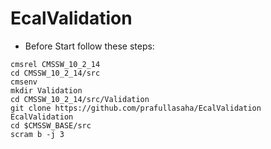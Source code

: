 # EcalValidation
* Before Start follow these steps:
```
cmsrel CMSSW_10_2_14
cd CMSSW_10_2_14/src
cmsenv
mkdir Validation
cd CMSSW_10_2_14/src/Validation
git clone https://github.com/prafullasaha/EcalValidation EcalValidation
cd $CMSSW_BASE/src
scram b -j 3
```
